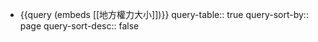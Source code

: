 - {{query (embeds [[地方權力大小]])}}
  query-table:: true
  query-sort-by:: page
  query-sort-desc:: false